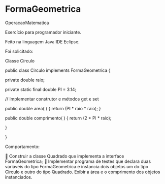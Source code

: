 # FormaGeometrica

OperacaoMatematica

Exercício para programador iniciante.

Feito na linguagem Java IDE Eclipse.

Foi solicitado:

Classe Círculo

public class Circulo implements FormaGeometrica {

private double raio;

private static final double PI = 3.14;

// Implementar construtor e métodos get e set

public double area( ) { return (PI * raio * raio); }

public double comprimento( ) { return (2 * PI * raio);

}

}

Comportamento:

 Construir a classe Quadrado que implementa a interface FormaGeometrica;
 Implementar programa de testes que declara duas variáveis do tipo FormaGeometrica e instancia dois objetos um do tipo Circulo e outro do tipo Quadrado.
Exibir a área e o comprimento dos objetos instanciados.


